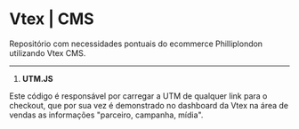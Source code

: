 # Vtex | CMS
Repositório com necessidades pontuais do ecommerce Philliplondon utilizando Vtex CMS.

-------------

1. **UTM.JS** 

Este código é responsável por carregar a UTM de qualquer link para o checkout, que por sua vez é demonstrado no dashboard da Vtex na área de vendas as informações "parceiro, campanha, mídia".
